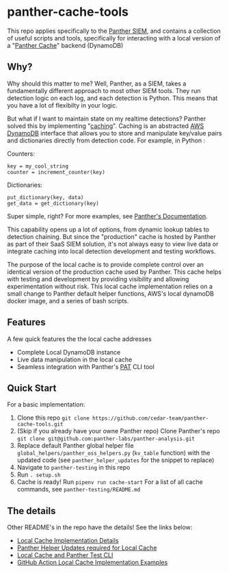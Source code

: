 # panther-cache-tools
This repo applies specifically to the [Panther SIEM](https://panther.com/), and contains a collection of useful scripts and tools, specifically for interacting with a local version of a "[Panther Cache](https://docs.panther.com/writing-detections/caching)" backend (DynamoDB)


## Why?
Why should this matter to me? Well, Panther, as a SIEM, takes a fundamentally different approach to most other SIEM tools. They run detection logic on each log, and each detection is Python. This means that you have a lot of flexibilty in your logic. 

But what if I want to maintain state on my realtime detections? Panther solved this by implementing "[caching](https://docs.panther.com/writing-detections/caching)". Caching is an abstracted [AWS DynamoDB](https://docs.aws.amazon.com/amazondynamodb/latest/developerguide/Introduction.html) interface that allows you to store and manipulate key/value pairs and dictionaries directly from detection code. For example, in Python :

Counters:
 ```
 key = my_cool_string
 counter = increment_counter(key) 
 ```

Dictionaries:
 ```
 put_dictionary(key, data)
 get_data = get_dictionary(key)
 ```
Super simple, right? For more examples, see [Panther's Documentation](https://docs.panther.com/detections/caching).

This capability opens up a lot of options, from dynamic lookup tables to detection chaining. But since the "production" cache is hosted by Panther as part of their SaaS SIEM solution, it's not always easy to view live data or integrate caching into local detection development and testing workflows.

The purpose of the local cache is to provide complete control over an identical version of the production cache used by Panther. This cache helps with testing and development by providing visibility and allowing experimentation without risk. This local cache implementation relies on a small change to Panther default helper functions, AWS's local dynamoDB docker image, and a series of bash scripts. 

## Features
A few quick features the the local cache addresses
- Complete Local DynamoDB instance
- Live data manipulation in the local cache
- Seamless integration with Panther's [PAT](https://docs.panther.com/panther-developer-workflows/ci-cd/deployment-workflows/pat) CLI tool 

## Quick Start
For a basic implementation:
1. Clone this repo 
`git clone https://github.com/cedar-team/panther-cache-tools.git`
2. (Skip if you already have your owne Panther repo) Clone Panther's repo 
`git clone git@github.com:panther-labs/panther-analysis.git`
3. Replace default Panther global helper file `global_helpers/panther_oss_helpers.py` (`kv_table` function) with the updated code (see `panther_helper_updates` for the snippet to replace)
4. Navigate to `panther-testing` in this repo
5. Run `. setup.sh`
6. Cache is ready! Run `pipenv run cache-start`
For a list of all cache commands, see `panther-testing/README.md`

## The details
Other README's in the repo have the details! See the links below: 
- [Local Cache Implementation Details](https://github.com/cedar-team/panther-cache-tools/tree/main/local-cache#readme)
- [Panther Helper Updates required for Local Cache](https://github.com/cedar-team/panther-cache-tools/tree/main/panther-helper-updates#readme)
- [Local Cache and Panther Test CLI](https://github.com/cedar-team/panther-cache-tools/tree/main/panther-testing#readme)
- [GitHub Action Local Cache Implementation Examples](https://github.com/cedar-team/panther-cache-tools/tree/main/github-actions#readme)
